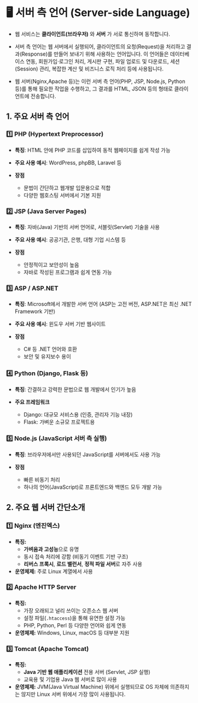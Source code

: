 # 🖥️ 서버 측 언어 (Server-side Language)

- 웹 서비스는 **클라이언트(브라우저)** 와 **서버** 가 서로 통신하며 동작합니다.

- 서버 측 언어는 웹 서버에서 실행되어, 클라이언트의 요청(Request)을 처리하고 결과(Response)를 만들어 보내기 위해 사용하는 언어입니다.
이 언어들은 데이터베이스 연동, 회원가입·로그인 처리, 게시판 구현, 파일 업로드 및 다운로드, 세션(Session) 관리, 복잡한 계산 및 비즈니스 로직 처리 등에 사용됩니다. 
- 웹 서버(Nginx,Apache 등)는 이런 서버 측 언어(PHP, JSP, Node.js, Python 등)를 통해 필요한 작업을 수행하고, 그 결과를 HTML, JSON 등의 형태로 클라이언트에 전송합니다.



## 1. 주요 서버 측 언어

### 1️⃣ **PHP (Hypertext Preprocessor)**

-   **특징**: HTML 안에 PHP 코드를 삽입하여 동적 웹페이지를 쉽게 작성
    가능

-   **주요 사용 예시**: WordPress, phpBB, Laravel 등

-   **장점**

    -   문법이 간단하고 웹개발 입문용으로 적합
    -   다양한 웹호스팅 서버에서 기본 지원


### 2️⃣ **JSP (Java Server Pages)**

-   **특징**: 자바(Java) 기반의 서버 언어로, 서블릿(Servlet) 기술을 사용

-   **주요 사용 예시**: 공공기관, 은행, 대형 기업 시스템 등

-   **장점**

    -   안정적이고 보안성이 높음
    -   자바로 작성된 프로그램과 쉽게 연동 가능


### 3️⃣ **ASP / ASP.NET**

-   **특징**: Microsoft에서 개발한 서버 언어 (ASP는 고전 버전, ASP.NET은 최신 .NET Framework 기반)

-   **주요 사용 예시**: 윈도우 서버 기반 웹사이트

-   **장점**

    -   C# 등 .NET 언어와 호환
    -   보안 및 유지보수 용이

### 4️⃣ **Python (Django, Flask 등)**

-   **특징**: 간결하고 강력한 문법으로 웹 개발에서 인기가 높음

-   **주요 프레임워크**

    -   Django: 대규모 서비스용 (인증, 관리자 기능 내장)
    -   Flask: 가벼운 소규모 프로젝트용


### 5️⃣ **Node.js (JavaScript 서버 측 실행)**

-   **특징**: 브라우저에서만 사용되던 JavaScript를 서버에서도 사용 가능

-   **장점**

    -   빠른 비동기 처리
    -   하나의 언어(JavaScript)로 프론트엔드와 백엔드 모두 개발 가능


## 2. 주요 웹 서버 간단소개

### 1️⃣ Nginx (엔진엑스)
- **특징:**  
  - **가벼움과 고성능**으로 유명  
  - 동시 접속 처리에 강함 (비동기 이벤트 기반 구조)  
  - **리버스 프록시**, **로드 밸런서**, **정적 파일 서버**로 자주 사용  
- **운영체제:** 주로 Linux 계열에서 사용  

### 2️⃣ Apache HTTP Server
- **특징:**  
  - 가장 오래되고 널리 쓰이는 오픈소스 웹 서버  
  - 설정 파일(`.htaccess`)을 통해 유연한 설정 가능  
  - PHP, Python, Perl 등 다양한 언어와 쉽게 연동  
- **운영체제:** Windows, Linux, macOS 등 대부분 지원  

### 3️⃣ Tomcat (Apache Tomcat)
- **특징:**  
  - **Java 기반 웹 애플리케이션** 전용 서버 (Servlet, JSP 실행) 
  - 교육용 및 기업용 Java 웹 서버로 많이 사용  
- **운영체제:** JVM(Java Virtual Machine) 위에서 실행되므로 OS 자체에 의존하지는 않지만 Linux 서버 위에서 가장 많이 사용됩니다.
